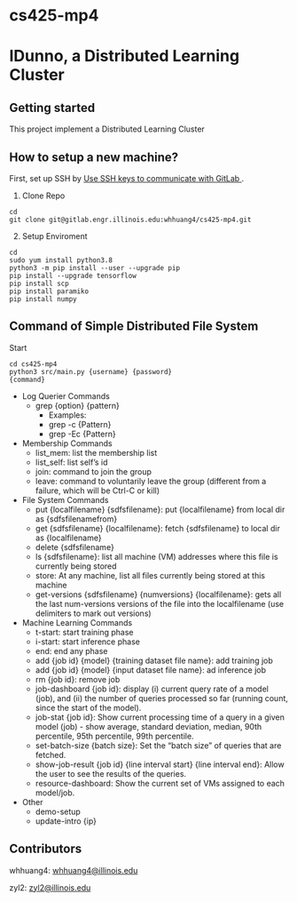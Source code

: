 # cs425-mp4


# IDunno, a Distributed Learning Cluster


## Getting started
This project implement a Distributed Learning Cluster

## How to setup a new machine?
First, set up SSH by [Use SSH keys to communicate with GitLab ](https://docs.gitlab.com/ee/user/ssh.html).

1. Clone Repo
```
cd
git clone git@gitlab.engr.illinois.edu:whhuang4/cs425-mp4.git
```

2. Setup Enviroment
```
cd
sudo yum install python3.8
python3 -m pip install --user --upgrade pip
pip install --upgrade tensorflow
pip install scp
pip install paramiko
pip install numpy
```


## Command of Simple Distributed File System
Start
```
cd cs425-mp4
python3 src/main.py {username} {password}
{command}
```
* Log Querier Commands
    * grep {option} {pattern}
        * Examples:
        * grep -c {Pattern}
        * grep -Ec {Pattern}
* Membership Commands
    * list_mem: list the membership list
    * list_self: list self’s id
    * join: command to join the group
    * leave: command to voluntarily leave the group (different from a failure, which will be Ctrl-C or kill)
* File System Commands
    * put {localfilename} {sdfsfilename}: put {localfilename} from local dir as {sdfsfilenamefrom}
    * get {sdfsfilename} {localfilename}: fetch {sdfsfilename} to local dir as {localfilename}
    * delete {sdfsfilename}
    * ls {sdfsfilename}: list all machine (VM) addresses where this file is currently being stored
    * store: At any machine, list all files currently being stored at this machine
    * get-versions {sdfsfilename} {numversions} {localfilename}: gets all the last num-versions versions of the file into the localfilename (use delimiters to mark out versions)
* Machine Learning Commands
    * t-start: start training phase
    * i-start: start inference phase
    * end: end any phase
    * add {job id} {model} {training dataset file name}: add training job
    * add {job id} {model} {input dataset file name}: ad inference job
    * rm {job id}: remove job
    * job-dashboard {job id}: display (i) current query rate of a model (job), and (ii) the number of queries processed so far (running count, since the start of the model).
    * job-stat {job id}: Show current processing time of a query in a given model (job) - show average, standard deviation, median, 90th percentile, 95th percentile, 99th percentile.
    * set-batch-size {batch size}: Set the “batch size” of queries that are fetched.
    * show-job-result {job id} {line interval start} {line interval end}: Allow the user to see the results of the queries.
    * resource-dashboard: Show the current set of VMs assigned to each model/job.
* Other
    * demo-setup
    * update-intro {ip}
## Contributors
whhuang4: whhuang4@illinois.edu 

zyl2: zyl2@illinois.edu
